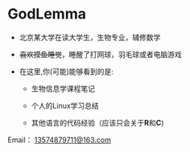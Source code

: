 # GodLemma
- 北京某大学在读大学生，生物专业，辅修数学

- ~~喜欢摸鱼睡觉~~，睡醒了打网球，羽毛球或者电脑游戏

- 在这里,你(可能)能够看到的是:

    - 生物信息学课程笔记

    - 个人的Linux学习总结

    - 其他语言的代码经验（应该只会关于**R**和**C**)

Email： 13574879711@163.com
